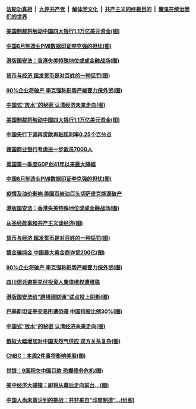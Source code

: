 

####  [法轮功真相](../../../../basic/blob/master/README.md?t=07011131) &nbsp;|&nbsp; [九评共产党](../../../../9ping.md/blob/master/README.md?t=07011131) &nbsp;|&nbsp; [解体党文化](../../../../jtdwh.md/blob/master/README.md?t=07011131)  &nbsp;|&nbsp; [共产主义的终极目的](../../../../gczydzjmd.md/blob/master/README.md?t=07011131) &nbsp;|&nbsp; [魔鬼在统治我们的世界](../../../../mgztzwmdsj.md/blob/master/README.md?t=07011131) 

#### [美国制裁将触动中国四大银行1.1万亿美元资金(图)](../pages/p5/938247.md?t=07011131) 

#### [中国6月制造业PMI数据印证李克强的担忧(图)](../pages/p5/938245.md?t=07011131) 

#### [港版国安法：香港失美特殊地位或成金融战场(图)](../pages/p5/938230.md?t=07011131) 

#### [货币与经济 超发货币是对百姓的一种惩罚(图)](../pages/p5/938130.md?t=07011131) 

#### [90%企业将破产 李克强称形势严峻要力保外贸(图)](../pages/p5/938142.md?t=07011131) 

#### [中国式“放水”的秘密 认清经济未来走向(图)](../pages/p5/938113.md?t=07011131) 

#### [美国制裁将触动中国四大银行1.1万亿美元资金(图)](../pages/p5/938247.md?t=07011131) 

#### [中国央行下调再贷款再贴现利率0.25个百分点](../pages/p5/938264.md?t=07011131) 

#### [德国商业银行考虑进一步裁员7000人](../pages/p5/938262.md?t=07011131) 

#### [英国第一季度GDP创41年以来最大降幅](../pages/p5/938261.md?t=07011131) 

#### [中国6月制造业PMI数据印证李克强的担忧(图)](../pages/p5/938245.md?t=07011131) 

#### [疫情及油价影响 美国页岩油巨头切萨皮克能源破产](../pages/p5/938232.md?t=07011131) 

#### [港版国安法：香港失美特殊地位或成金融战场(图)](../pages/p5/938230.md?t=07011131) 

#### [从圣经故事和共产主义谈经济(图)](../pages/p5/938133.md?t=07011131) 

#### [货币与经济 超发货币是对百姓的一种惩罚(图)](../pages/p5/938130.md?t=07011131) 

#### [镀金骗纯金 中国最大黄金商诈贷200亿(图)](../pages/p5/938160.md?t=07011131) 

#### [90%企业将破产 李克强称形势严峻要力保外贸(图)](../pages/p5/938142.md?t=07011131) 

#### [四川信讬逾期兑付投资人集体维权遭维稳](../pages/p5/938159.md?t=07011131) 

#### [港版国安法给“跨境理财通”试点投上阴影(图)](../pages/p5/938156.md?t=07011131) 

#### [巴基斯坦证券交易所遭恐袭 中国持股比例30%(图)](../pages/p5/938118.md?t=07011131) 

#### [中国式“放水”的秘密 认清经济未来走向(图)](../pages/p5/938113.md?t=07011131) 

#### [俄拟大幅增加对中国天然气供应 双方关系复杂(图)](../pages/p5/938110.md?t=07011131) 

#### [CNBC：本周2件事将影响美股(图)](../pages/p5/938078.md?t=07011131) 

#### [世银︰9国积欠中国巨款 恐爆债务危机(图)](../pages/p5/938074.md?t=07011131) 

#### [美中经济大碰撞：即将从幕后走向前台…(图)](../pages/p5/938024.md?t=07011131) 

#### [中国人尚未意识到的挑战：并非来自“印度制造”…(组图)](../pages/p5/938013.md?t=07011131) 

